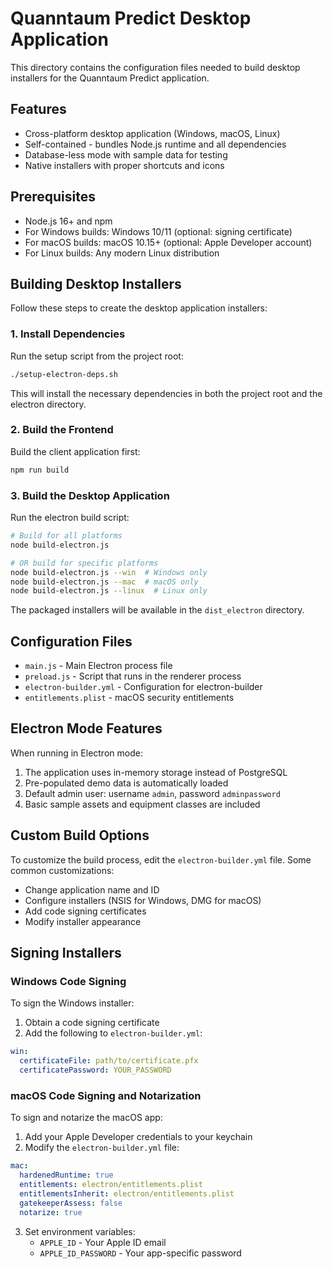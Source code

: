 # Quanntaum Predict Desktop Application

This directory contains the configuration files needed to build desktop installers for the Quanntaum Predict application.

## Features

- Cross-platform desktop application (Windows, macOS, Linux)
- Self-contained - bundles Node.js runtime and all dependencies
- Database-less mode with sample data for testing
- Native installers with proper shortcuts and icons

## Prerequisites

- Node.js 16+ and npm
- For Windows builds: Windows 10/11 (optional: signing certificate)
- For macOS builds: macOS 10.15+ (optional: Apple Developer account)
- For Linux builds: Any modern Linux distribution

## Building Desktop Installers

Follow these steps to create the desktop application installers:

### 1. Install Dependencies

Run the setup script from the project root:

```bash
./setup-electron-deps.sh
```

This will install the necessary dependencies in both the project root and the electron directory.

### 2. Build the Frontend

Build the client application first:

```bash
npm run build
```

### 3. Build the Desktop Application

Run the electron build script:

```bash
# Build for all platforms
node build-electron.js

# OR build for specific platforms
node build-electron.js --win  # Windows only
node build-electron.js --mac  # macOS only 
node build-electron.js --linux  # Linux only
```

The packaged installers will be available in the `dist_electron` directory.

## Configuration Files

- `main.js` - Main Electron process file
- `preload.js` - Script that runs in the renderer process
- `electron-builder.yml` - Configuration for electron-builder
- `entitlements.plist` - macOS security entitlements

## Electron Mode Features

When running in Electron mode:

1. The application uses in-memory storage instead of PostgreSQL
2. Pre-populated demo data is automatically loaded
3. Default admin user: username `admin`, password `adminpassword`
4. Basic sample assets and equipment classes are included

## Custom Build Options

To customize the build process, edit the `electron-builder.yml` file. Some common customizations:

- Change application name and ID
- Configure installers (NSIS for Windows, DMG for macOS)
- Add code signing certificates
- Modify installer appearance

## Signing Installers

### Windows Code Signing

To sign the Windows installer:

1. Obtain a code signing certificate
2. Add the following to `electron-builder.yml`:

```yaml
win:
  certificateFile: path/to/certificate.pfx
  certificatePassword: YOUR_PASSWORD
```

### macOS Code Signing and Notarization

To sign and notarize the macOS app:

1. Add your Apple Developer credentials to your keychain
2. Modify the `electron-builder.yml` file:

```yaml
mac:
  hardenedRuntime: true
  entitlements: electron/entitlements.plist
  entitlementsInherit: electron/entitlements.plist
  gatekeeperAssess: false
  notarize: true
```

3. Set environment variables:
   - `APPLE_ID` - Your Apple ID email
   - `APPLE_ID_PASSWORD` - Your app-specific password